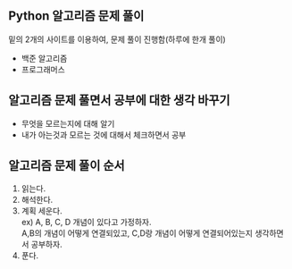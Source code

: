 ## Python 알고리즘 문제 풀이

밑의 2개의 사이트를 이용하여, 문제 풀이 진행함(하루에 한개 풀이)
* 백준 알고리즘
* 프로그래머스

## 알고리즘 문제 풀면서 공부에 대한 생각 바꾸기
* 무엇을 모르는지에 대해 알기
*  내가 아는것과 모르는 것에 대해서 체크하면서 공부

## 알고리즘 문제 풀이 순서
1. 읽는다.
2. 해석한다.
3. 계획 세운다. \
ex) A, B, C, D 개념이 있다고 가정하자. \
   A,B의 개념이 어떻게 연결되있고, C,D랑 개념이 어떻게 연결되어있는지 생각하면서 공부하자.
4. 푼다.